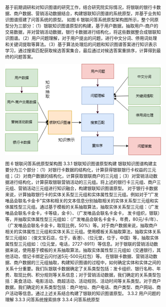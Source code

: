 基于前期调研和对知识图谱的研究工作，结合研究院实际情况，将银联的银行卡数据、商户数据、营销活动数据结合，构建银联知识图谱的系统原型，并基于业务知识图谱搭建了问答系统的原型。
如图 6 银联问答系统原型架构图所示，整个同原型分为三部分：（1）银联知识图谱原型的构建，基于用户数据，抽取用户-商户的交易数据，并对营销活动数据，银行卡数据进行结构化，将这些数据整合成银联知识图谱。（2）用户问题理解，对于用户提出的问题，进行中文分词、停用词处理和关键词提取等算法。（3）基于算法处理后的问题和知识图谱答案进行知识表示学习，通过搜索匹配获取候选答案集合，最后通过对候选答案重排序，计算得到最终的问题答案。

![](/assets/qa-proto.PNG)
 
图 6 银联问答系统原型架构图
3.3.1	银联知识图谱原型构建
银联知识图谱构建主要分为三个部分：（1）对银行卡数据的结构化，计算获得银联银行卡权益的三元组；（2）对商户数据的结构化，计算获取银联商户的三元组；（3）对营销活动数据进行结构化，计算获取银联营销活动的三元组。将上述的银行卡三元组、商户三元组、营销活动三元组进行知识融合，构建银联知识图谱原型。
对于银行卡数据来说，计算抽取银行卡的实体关系型三元组和实体属性型三元组。例如对于“广发唯品会联名卡金卡”实体和相关的文本信息分别抽取相关的实体关系型三元组和实体属性型三元组。通过基于模板的关系抽取算法，抽取实体关系型三元组：（广发唯品会联名卡金卡，卡等级，金卡）、（广发唯品会联名卡金卡，	发卡组织，银联）等，并抽取实体属性型三元组如：（广发唯品会联名卡金卡，年费，80元/卡/年）、（广发唯品会联名卡金卡，取现比例，50%）等。对于商户数据来说，抽取商户相关的实体属性三元组和实体关系三元组。使用模板关系抽取算法，抽取实体关系型三元组如：（俊文宝石店，位于，香港）、（位元堂，位于，中国）等，抽取实体属性型三元组如：（位元堂，电话，2727-8911）等信息。对于银联的营销活动数据来说，使用基于模板的关系抽取算法，抽取实体属性型三元组如（交通银行，其他活动，借记卡绑定云闪付送5元-500元红包）等。
在银联卡数据、营销活动数据、商户数据的三元组抽取，构建知识图谱的过程中，如何确定实体和实体之间的关系十分重要。我们队银联卡数据确定了关系类型包括：发卡组织、银行名称、年费、取现比例、积分规则等关系信息；对于营销活动数据，我们确定的关系类型包括：美食活动、电影活动、商超活动、活动规则、活动时间等关系类型。对于商户数据，我们确定的关系类型包括：商户地址、商户电话、商户类型、商户网站、商户活动等信息。通过上述关系结合构建了银联的知识图谱原型。
3.3.2	用户问题的理解
3.3.3	问答系统搜索排序
3.3.4	问答系统原型
